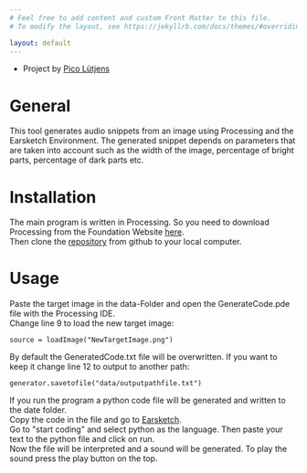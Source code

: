 ```yaml
---
# Feel free to add content and custom Front Matter to this file.
# To modify the layout, see https://jekyllrb.com/docs/themes/#overriding-theme-defaults

layout: default
---
```

- Project by <a href="https://github.com/PicoLuetjens">Pico Lütjens</a>

# General
This tool generates audio snippets from an image using Processing and the Earsketch Environment. The generated snippet depends on parameters that are taken into account such as the width of the image, percentage of bright parts, percentage of dark parts etc.

# Installation
The main program is written in Processing. So you need to download Processing from the Foundation Website <a href="https://Processing.org">here</a>.<br>
Then clone the <a href="https://github.com/PicoLuetjens/Image-to-Audio-Code-Generation">repository</a> from github to your local computer.

# Usage
Paste the target image in the data-Folder and open the GenerateCode.pde file with the Processing IDE.<br>
Change line 9 to load the new target image:
```Processing
source = loadImage("NewTargetImage.png")
```

By default the GeneratedCode.txt file will be overwritten. If you want to keep it change line 12 to output to another path:
```Processing
generator.savetofile("data/outputpathfile.txt")
```

If you run the program a python code file will be generated and written to the date folder.<br>
Copy the code in the file and go to <a href="https://earsketch.gatech.edu/landing/#/">Earsketch</a>.<br>
Go to "start coding" and select python as the language. Then paste your text to the python file and click on run.<br>
Now the file will be interpreted and a sound will be generated. To play the sound press the play button on the top.